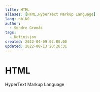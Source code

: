 ```yaml
---
title: HTML
aliases: [HTML,HyperText Markup Language]
lang: nb-NO
author:
  - Sondre Grønås
tags:
  - Definisjon
created: 2022-04-09 02:00:00
updated: 2022-08-13 20:28:31
---
```

# HTML
HyperText Markup Language